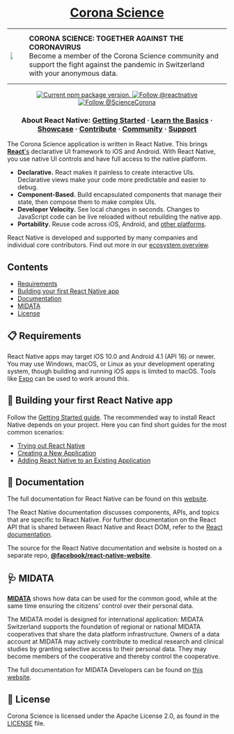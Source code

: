 <h1 align="center">
  <a href="https://corona-science.ch/">
    Corona Science
  </a>
</h1>

<p align="center">
    <table style="width: 100%; border-collapse: collapse; border-spacing: 0; border: 0;" border="0">
      <tr>
        <td>
          <div style="width: 25%;">
            <img src="https://gitlab.ti.bfh.ch/doo1/coronascience/-/raw/master/resources/images/sigle.png?inline=false">
          </div>
        </td>
        <td>
          <div style="padding: 10px;">
            <strong>CORONA SCIENCE: TOGETHER AGAINST THE CORONAVIRUS</strong><br>
            Become a member of the Corona Science community and support the fight against the pandemic in Switzerland with your anonymous data.
          </div>
        </td>
      </tr>
    </table>
</p>

<p align="center">
<!--
  <a href="https://github.com/facebook/react-native/blob/master/LICENSE">
    <img src="https://img.shields.io/badge/license-MIT-blue.svg" alt="React Native is released under the MIT license." />
  </a>
  <a href="https://circleci.com/gh/facebook/react-native">
    <img src="https://circleci.com/gh/facebook/react-native.svg?style=shield" alt="Current CircleCI build status." />
  </a>
  <a href="https://ci.appveyor.com/project/facebook/react-native/branch/master">
    <img src="https://ci.appveyor.com/api/projects/status/g8d58ipi3auqdtrk/branch/master?svg=true" alt="Current Appveyor build status." />
  </a>
  -->
  <a href="https://www.npmjs.org/package/react-native">
    <img src="https://badge.fury.io/js/react-native.svg" alt="Current npm package version." />
  </a>
  <!--
  <a href="https://reactnative.dev/docs/contributing">
    <img src="https://img.shields.io/badge/PRs-welcome-brightgreen.svg" alt="PRs welcome!" />
  </a>
   -->
  <a href="https://twitter.com/intent/follow?screen_name=reactnative">
    <img src="https://img.shields.io/twitter/follow/reactnative.svg?label=Follow%20@reactnative" alt="Follow @reactnative" />
  </a>
  <a href="https://twitter.com/intent/follow?screen_name=ScienceCorona">
    <img src="https://img.shields.io/twitter/follow/reactnative.svg?label=Follow%20@ScienceCorona" alt="Follow @ScienceCorona" />
  </a>
</p>

<h3 align="center">
  About React Native: 
  <a href="https://reactnative.dev/docs/getting-started">Getting Started</a>
  <span> · </span>
  <a href="https://reactnative.dev/docs/tutorial">Learn the Basics</a>
  <span> · </span>
  <a href="https://reactnative.dev/showcase.html">Showcase</a>
  <span> · </span>
  <a href="https://reactnative.dev/docs/contributing">Contribute</a>
  <span> · </span>
  <a href="https://reactnative.dev/en/help">Community</a>
  <span> · </span>
  <a href="https://github.com/facebook/react-native/blob/master/.github/SUPPORT.md">Support</a>
</h3>

The Corona Science application is written in React Native. This brings [**React**'s][r] declarative UI framework to iOS and Android. With React Native, you use native UI controls and have full access to the native platform.

- **Declarative.** React makes it painless to create interactive UIs. Declarative views make your code more predictable and easier to debug.
- **Component-Based.** Build encapsulated components that manage their state, then compose them to make complex UIs.
- **Developer Velocity.** See local changes in seconds. Changes to JavaScript code can be live reloaded without rebuilding the native app.
- **Portability.** Reuse code across iOS, Android, and [other platforms][p].

React Native is developed and supported by many companies and individual core contributors. Find out more in our [ecosystem overview][e].

[r]: https://reactjs.org/
[p]: https://reactnative.dev/docs/out-of-tree-platforms
[e]: https://github.com/facebook/react-native/blob/master/ECOSYSTEM.md

## Contents

- [Requirements](#-requirements)
- [Building your first React Native app](#-building-your-first-react-native-app)
- [Documentation](#-documentation)
- [MIDATA](#-midata)
- [License](#-license)


## 📋 Requirements

React Native apps may target iOS 10.0 and Android 4.1 (API 16) or newer. You may use Windows, macOS, or Linux as your development operating system, though building and running iOS apps is limited to macOS. Tools like [Expo](https://expo.io) can be used to work around this.

## 🎉 Building your first React Native app

Follow the [Getting Started guide](https://reactnative.dev/docs/getting-started.html). The recommended way to install React Native depends on your project. Here you can find short guides for the most common scenarios:

- [Trying out React Native][hello-world]
- [Creating a New Application][new-app]
- [Adding React Native to an Existing Application][existing]

[hello-world]: https://snack.expo.io/@hramos/hello,-world!
[new-app]: https://reactnative.dev/docs/getting-started.html
[existing]: https://reactnative.dev/docs/integration-with-existing-apps.html

## 📖 Documentation

The full documentation for React Native can be found on this [website][gs-docs].

The React Native documentation discusses components, APIs, and topics that are specific to React Native. For further documentation on the React API that is shared between React Native and React DOM, refer to the [React documentation][r-docs].

The source for the React Native documentation and website is hosted on a separate repo, [**@facebook/react-native-website**][repo-website].

[gs-docs]: https://reactnative.dev/docs/getting-started.html
[r-docs]: https://reactjs.org/docs/getting-started.html
[repo-website]: https://github.com/facebook/react-native-website

## 🩺 MIDATA

[**MIDATA**][midata] shows how data can be used for the common good, while at the same time ensuring the citizens’ control over their personal data.

The MIDATA model is designed for international application: MIDATA Switzerland supports the foundation of regional or national MIDATA cooperatives that share the data platform infrastructure.
Owners of a data account at MIDATA may actively contribute to medical research and clinical studies by granting selective access to their personal data. They may become members of the cooperative and thereby control the cooperative.

The full documentation for MIDATA Developers can be found on [this website][midata-api].

[midata]: https://midata.coop
[midata-api]: https://api-doc.midata.coop


## 📄 License
Corona Science is licensed under the Apache License 2.0, as found in the [LICENSE][license] file.

[license]: https://github.com/i4mi/CoronaScience/blob/main/LICENSE
